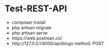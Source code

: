 <h1>Test-REST-API</h1>
<ul>
<li>composer install</li>
<li>php artisan migrate</li>
<li>php artisan serve</li>
<li>https://web.postman.co/</li>
<li>http://127.0.0.1:8000/api/blogs
method: POST</li>
</ul>
